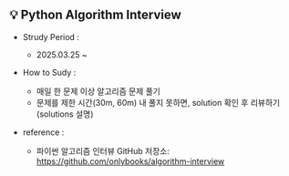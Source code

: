 ## 💡 Python Algorithm Interview

- Strudy Period :
   + 2025.03.25 ~
- How to Sudy :
   + 매일 한 문제 이상 알고리즘 문제 풀기
   + 문제를 제한 시간(30m, 60m) 내 풀지 못하면, solution 확인 후 리뷰하기(solutions 설명)

- reference :
   + 파이썬 알고리즘 인터뷰 GitHub 저장소:   
   https://github.com/onlybooks/algorithm-interview